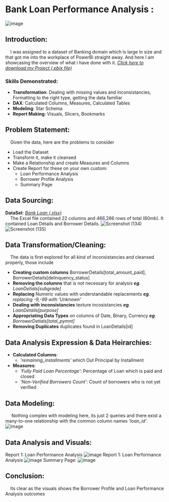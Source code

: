 # **Bank Loan Performance Analysis :**
![image](https://github.com/user-attachments/assets/cced70ed-0807-4d30-bc8d-80c7f6755a74)
## Introduction:
&nbsp;&nbsp;&nbsp;&nbsp;I was assigned to a dataset of Banking domain which is large in size and that got me into the workplace of PowerBi straight away. And here I am showcasing the overview of what i have done with it.
[_Click here to download my Project (.pbix file)_](https://drive.google.com/file/d/1J0-SUvff1F_4yOtcZRDWlvQQBYuamO0y/view?usp=sharing)
### Skills Demonstrated:
* **Transformation**: Dealing with missing values and inconsistancies, Formatting to the right type, getting the data familiar
* **DAX**: Calculated Columns, Measures, Calculated Tables
* **Modeling**: Star Schema
* **Report Making**: Visuals, Slicers, Bookmarks
## Problem Statement:
&nbsp;&nbsp;&nbsp;&nbsp;Given the data, here are the problems to consider

* Load the Dataset
* Transform it, make it cleansed
* Make a Relationship and create Measures and Columns
* Create Report for these on your own custom:
  * Loan Performance Analysis
  * Borrower Profile Analysis
  * Summary Page
## Data Sourcing:
**DataSet**: [_Bank Loan (.xlsx)_](https://drive.google.com/uc?export=download&id=1yNL9gfv-DlD3cEW9o2GJvtJ9Bzbm37R7)<br>
&nbsp;&nbsp;&nbsp;&nbsp;The Excel file contained 22 columns and 466,286 rows of total (60mb). It contained Loan Details and Borrower Details.
![Screenshot (134)](https://github.com/user-attachments/assets/cec01280-c6ef-4530-8181-4bc1d1481425)
![Screenshot (135)](https://github.com/user-attachments/assets/70d6a79c-bafa-4fe8-84a6-3109f6c8175d)
## Data Transformation/Cleaning:
&nbsp;&nbsp;&nbsp;&nbsp;The data is first explored for all kind of inconsistancies and cleansed properly, those include
* **Creating custom columns** BorrowerDetails[total_amount_paid], BorrowerDetails[delinquency_status]
* **Removing the columns** that is not necessary for analysis _**eg**. LoanDetials[subgrade]_
* **Replacing** Numeric values with understandable replacements _**eg**. replacing -9,-99 with 'Unknown'_
* **Dealing with inconsistancies** texture incosistancies _**eg**. LoanDetails[purpose]_
* **Appropriating Data Types** on columns of Date, Binary, Currency  _**eg**. BorrowerDetials[total_pymnt]_
* **Removing Duplicates** duplicates found in LoanDetails[id]
## Data Analysis Expression & Data Heirarchies:
* **Calculated Columns**:
  * _'remaining_installments'_ which Out Principal by Installment
* **Measures**:
  * _'Fully Paid Loan Percentage'_: Percentage of Loan which is paid and closed
  * _'Non-Verified Borrowers Count'_: Count of borrowers who is not yet verified
## Data Modeling:
&nbsp;&nbsp;&nbsp;&nbsp; Nothing complex with modeling here, its just 2 queries and there exist a many-to-one relationship with the common column names _'loan_id'_.
![image](https://github.com/user-attachments/assets/001f33da-6791-4aff-ac0e-2f418d41b795)
## Data Analysis and Visuals:
Report 1: Loan Performance Analysis
![image](https://github.com/user-attachments/assets/76784711-4c70-431e-807d-7b55a3ec91cd)
Report 1: Loan Performance Analysis
![image](https://github.com/user-attachments/assets/ac1e7b58-2094-419b-bb01-355a1f0292d4)
Summary Page: 
![image](https://github.com/user-attachments/assets/3acfa8fd-236c-4055-ae9c-e087d6aaed17)

## Conclusion:
&nbsp;&nbsp;&nbsp;&nbsp;Its clear as the visuals shows the Borrower Profile and Loan Performance Analysis outcomes
